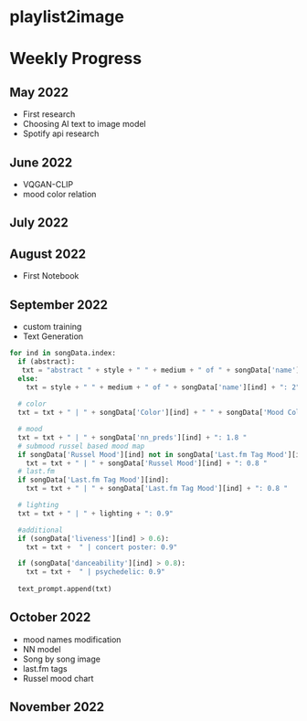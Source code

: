 # playlist2image

# Weekly Progress

## May 2022
- First research
- Choosing AI text to image model
- Spotify api research
## June 2022
- VQGAN-CLIP
- mood color relation
## July 2022
## August 2022
- First Notebook 
## September 2022
- custom training
- Text Generation
```python
for ind in songData.index:
  if (abstract):
   txt = "abstract " + style + " " + medium + " of " + songData['name'][ind] + ": 2" 
  else:
    txt = style + " " + medium + " of " + songData['name'][ind] + ": 2"
  
  # color 
  txt = txt + " | " + songData['Color'][ind] + " " + songData['Mood Color'][ind] + ": 0.9"

  # mood
  txt = txt + " | " + songData['nn_preds'][ind] + ": 1.8 " 
  # submood russel based mood map
  if songData['Russel Mood'][ind] not in songData['Last.fm Tag Mood'][ind]:
    txt = txt + " | " + songData['Russel Mood'][ind] + ": 0.8 "
  # last.fm 
  if songData['Last.fm Tag Mood'][ind]:
    txt = txt + " | " + songData['Last.fm Tag Mood'][ind] + ": 0.8 "

  # lighting 
  txt = txt + " | " + lighting + ": 0.9" 

  #additional
  if (songData['liveness'][ind] > 0.6):
    txt = txt +  " | concert poster: 0.9"

  if (songData['danceability'][ind] > 0.8):
    txt = txt +  " | psychedelic: 0.9"
  
  text_prompt.append(txt)
 ```

## October 2022
- mood names modification
- NN model
- Song by song image
- last.fm tags
- Russel mood chart

## November 2022
